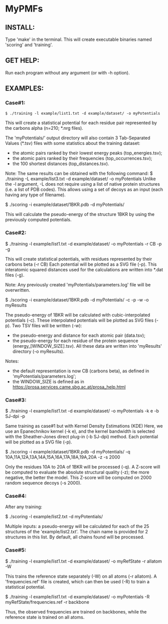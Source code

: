 # MyPMFs


## INSTALL:

Type 'make' in the terminal.
This will create executable binaries named 'scoring' and 'training'.




## GET HELP:

Run each program without any argument (or with -h option).




## EXAMPLES:


### Case#1:
```markdown
$ ./training -l example/list1.txt -d example/dataset/ -o myPotentials
```

This will create a statistical potential for each residue pair represented by the carbons alpha (n=210; *.nrg files).

The 'myPotentials/' output directory will also contain 3 Tab-Separated Values (*.tsv) files with some statistics about the training dataset:
- the atomic pairs ranked by their lowest energy peaks (top_energies.tsv);
- the atomic pairs ranked by their frequencies (top_occurrences.tsv);
- the 100 shortest distances (top_distances.tsv).

Note: The same results can be obtained with the following command:
      $ ./training -L example/list3.txt -d example/dataset/ -o myPotentials
      Unlike the -l argument, -L does not require using a list of native protein structures (i.e. a list of PDB codes).
      This allows using a set of decoys as an input (each having any type of filename).



$ ./scoring -i example/dataset/1BKR.pdb -d myPotentials/

This will calculate the pseudo-energy of the structure 1BKR by using the previously computed potentials.




### Case#2:

$ ./training -l example/list1.txt -d example/dataset/ -o myPotentials -r CB -p -g

This will create statistical potentials, with residues represented by their carbons beta (-r CB)
Each potential will be plotted as a SVG file (-p).
This interatomic squared distances used for the calculations are written into *.dat files (-g).

Note: Any previously created 'myPotentials/parameters.log' file will be overwritten.



$ ./scoring -i example/dataset/1BKR.pdb -d myPotentials/ -c -p -w -o myResults

The pseudo-energy of 1BKR will be calculated with cubic-interpolated potentials (-c).
These interpolated potentials will be plotted as SVG files (-p).
Two TSV files will be written (-w):
- the pseudo-energy and distance for each atomic pair (data.tsv);
- the pseudo-energy for each residue of the protein sequence (energy_[WINDOW_SIZE].tsv).
All these data are written into 'myResults' directory (-o myResults).

Notes:
- the default representation is now CB (carbons beta), as defined in 'myPotentials/parameters.log';
- the WINDOW_SIZE is defined as in https://prosa.services.came.sbg.ac.at/prosa_help.html




### Case#3:

$ ./training -l example/list1.txt -d example/dataset/ -o myPotentials -k e -b SJ-dpi -p

Same training as case#1 but with Kernel Density Estimations (KDE)
Here, we use an Epanechnikov kernel (-k e), and the kernel bandwidth is selected with the Sheather-Jones direct plug-in (-b SJ-dpi) method.
Each potential will be plotted as a SVG file (-p).



$ ./scoring -i example/dataset/1BKR.pdb -d myPotentials/ -q 10A,11A,12A,13A,14A,15A,16A,17A,18A,19A,20A -z -s 2000

Only the residues 10A to 20A of 1BKR will be processed (-q).
A Z-score will be computed to evaluate the absolute structural quality (-z); the more negative, the better the model.
This Z-score will be computed on 2000 random sequence decoys (-s 2000).




### Case#4:

After any training:

$ ./scoring -l example/list2.txt -d myPotentials/

Multiple inputs: a pseudo-energy will be calculated for each of the 25 structures of the 'example/list2.txt'.
The chain name is provided for 2 structures in this list. By default, all chains found will be processed.




### Case#5:

$ ./training -l example/list1.txt -d example/dataset/ -o myRefState -r allatom -W

This trains the reference state separately (-W) on all atoms (-r allatom).
A 'frequencies.ref' file is created, which can then be used (-R) to train a statistical potential.



$ ./training -l example/list1.txt -d example/dataset/ -o myPotentials -R myRefState/frequencies.ref -r backbone

Thus, the observed frequencies are trained on backbones, while the reference state is trained on all atoms.


